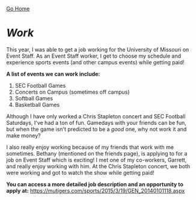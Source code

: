 [Go Home](README.md "Return to Home Page")

# *Work*

This year, I was able to get a job working for the University of Missouri on Event Staff. As an Event Staff worker, I get to choose my schedule and experience sports events (and other campus events) while getting paid!

**A list of events we can work include:**
1. SEC Football Games
2. Concerts on Campus (sometimes off campus)
3. Softball Games
4. Basketball Games

Although I have only worked a Chris Stapleton concert and SEC Football Saturdays, I've had a ton of fun. Gamedays with your friends can be fun, but when the game isn't predicted to be a *good* one, why not work it and make money? 

I also really enjoy working because of my friends that work with me sometimes. Bethany (mentioned on the friends page), is applying to for a job on Event Staff which is exciting! I met one of my co-workers, Garrett, and really enjoy working with him. At the Chris Stapleton concert, we both were working and got to watch the show while getting paid!  

**You can access a more detailed job description and an opportunity to apply at:**
<https://mutigers.com/sports/2015/3/19/GEN_20140101118.aspx>
